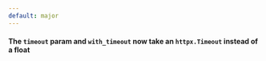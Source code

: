 ```yaml
---
default: major
---
```


#### The `timeout` param and `with_timeout` now take an `httpx.Timeout` instead of a float
